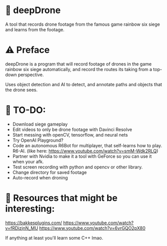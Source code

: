 # 🔫 deepDrone
A tool that records drone footage from the famous game rainbow six siege and learns from the footage.

# ⚠️ Preface
deepDrone is a program that will record footage of drones in the game rainbow six siege automatically, and record the routes its taking from a top-down perspective.

Uses object detection and AI to detect, and annotate paths and objects that the drone sees.

# 📖 TO-DO:

- Download siege gameplay
- Edit videos to only be drone footage with Davinci Resolve
- Start messing with openCV, tensorflow, and neural nets
- Try OpenAI Playground?
- Code an autonomous R6Bot for multiplayer, that self-learns how to play. R6-AI. (like here: https://www.youtube.com/watch?v=smM-Wdk2RLQ)
- Partner with Nvidia to make it a tool with GeForce so you can use it when your afk.
- Test screen recording with python and opencv or other library.
- Change directory for saved footage
- Auto-record when droning

# 📘 Resources that might be interesting:
https://bakkesplugins.com/
https://www.youtube.com/watch?v=fRDizjnN_MU
https://www.youtube.com/watch?v=6vrGQO2pX80

If anything at least you'll learn some C++ lmao.

